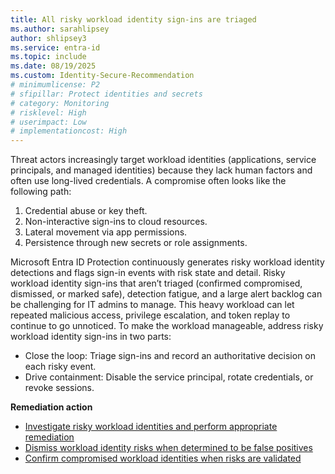```yaml
---
title: All risky workload identity sign-ins are triaged
ms.author: sarahlipsey
author: shlipsey3
ms.service: entra-id
ms.topic: include
ms.date: 08/19/2025
ms.custom: Identity-Secure-Recommendation
# minimumlicense: P2
# sfipillar: Protect identities and secrets
# category: Monitoring
# risklevel: High
# userimpact: Low
# implementationcost: High
---
```

Threat actors increasingly target workload identities (applications, service principals, and managed identities) because they lack human factors and often use long-lived credentials. A compromise often looks like the following path:

1. Credential abuse or key theft.
1. Non-interactive sign-ins to cloud resources.
1. Lateral movement via app permissions.
1. Persistence through new secrets or role assignments.

Microsoft Entra ID Protection continuously generates risky workload identity detections and flags sign-in events with risk state and detail. Risky workload identity sign-ins that aren’t triaged (confirmed compromised, dismissed, or marked safe), detection fatigue, and a large alert backlog can be challenging for IT admins to manage. This heavy workload can let repeated malicious access, privilege escalation, and token replay to continue to go unnoticed. To make the workload manageable, address risky workload identity sign-ins in two parts:

- Close the loop: Triage sign-ins and record an authoritative decision on each risky event.
- Drive containment: Disable the service principal, rotate credentials, or revoke sessions.

**Remediation action**

- [Investigate risky workload identities and perform appropriate remediation ](../../id-protection/concept-workload-identity-risk.md)
- [Dismiss workload identity risks when determined to be false positives](/graph/api/riskyserviceprincipal-dismiss?view=graph-rest-1.0&preserve-view=true)
- [Confirm compromised workload identities when risks are validated](/graph/api/riskyserviceprincipal-confirmcompromised?view=graph-rest-1.0&preserve-view=true)